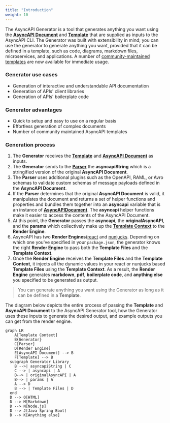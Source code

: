 ```yaml
---
title: "Introduction"
weight: 10
---
```


The AsyncAPI Generator is a tool that generates anything you want using the **[AsyncAPI Document](asyncapi-file.md)** and **[Template](template.md)** that are supplied as inputs to the AsyncAPI CLI. The Generator was built with extensibility in mind; you can use the generator to generate anything you want, provided that it can be defined in a template, such as code, diagrams, markdown files, microservices, and applications. A number of [community-maintained templates](https://github.com/search?q=topic%3Aasyncapi+topic%3Agenerator+topic%3Atemplate) are now available for immediate usage.

### Generator use cases 
- Generation of interactive and understandable API documentation
- Generation of APIs' client libraries
- Generation of APIs' boilerplate code

### Generator advantages
- Quick to setup and easy to use on a regular basis
- Effortless generation of complex documents
- Number of community maintained AsyncAPI templates

### Generation process
1. The **Generator** receives the **[Template](template.md)** and **[AsyncAPI Document](asyncapi-file.md)** as inputs. 
2. The **Generator** sends to the **[Parser](parser.md)** the **asyncapiString** which is a stringified version of the original **AsyncAPI Document**.
3. The **Parser** uses additional plugins such as the OpenAPI, RAML, or Avro schemas to validate custom schemas of message payloads defined in the **AsyncAPI Document**.
4. If the **Parser** determines that the original **AsyncAPI Document** is valid, it manipulates the document and returns a set of helper functions and properties and bundles them together into an **asyncapi** variable that is an instance of [**AsyncAPIDocument**](https://github.com/asyncapi/parser-js/blob/master/API.md#module_@asyncapi/parser+AsyncAPIDocument). The **asyncapi** helper functions make it easier to access the contents of the AsyncAPI Document.
5. At this point, the **Generator** passes the **asyncapi**, the **originalAsyncAPI**, and the **params** which collectively make up the **[Template Context](asyncapi-context.md)** to the **Render Engine**. 
6. AsyncAPI has two **Render Engines**([react](react-render-engine.md) and [nunjucks](nunjucks-render-engine.md). Depending on which one you've specified in your `package.json`, the generator knows the right **Render Engine** to pass both the **Template Files** and the **Template Context**.
7. Once the **Render Engine** receives the **Template Files** and the **Template Context**, it injects all the dynamic values in your react or nunjucks based **Template Files** using the **Template Context**. As a result, the **Render Engine** generates **markdown**, **pdf**, **boilerplate code**, and **anything else** you specified to be generated as output.

> You can generate anything you want using the Generator as long as it can be defined in a **Template**.

The diagram below depicts the entire process of passing the **Template** and **AsyncAPI Document** to the AsyncAPI Generator tool, how the Generator uses these inputs to generate the desired output, and example outputs you can get from the render engine.

``` mermaid
graph LR
    A[Template Context]
    B{Generator}
    C[Parser]
    D[Render Engine]
    E[AsyncAPI Document] --> B
    F[Template] --> B
  subgraph Generator Library
    B -->| asyncapiString | C
    C --> | asyncapi | A
    B--> | originalAsyncAPI | A
    B--> | params | A
    A --> D
    B --> | Template Files | D
  end
  D --> O[HTML]
  D --> M[Markdown]
  D --> N[Node.js]
  D --> J[Java Spring Boot]
  D --> K[Anything else]
  ```